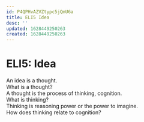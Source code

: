 ```yaml
---
id: P4QPHvAZVZtypc5jQmU6a
title: ELI5 Idea
desc: ''
updated: 1628449250263
created: 1628449250263
---
```

# ELI5: Idea
An idea is a thought.   
What is a thought?  
A thought is the process of thinking, cognition.  
What is thinking?  
Thinking is reasoning power or the power to imagine.  
How does thinking relate to cognition?
